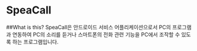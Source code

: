 # SpeaCall

##What is this?
SpeaCall은 안드로이드 서비스 어플리케이션으로서 PC의 프로그램과 연동하여 PC의 소리를 듣거나 스마트폰의 전화 관련 기능을 PC에서 조작할 수 있도록 하는 프로그램입니다.
